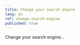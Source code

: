 ```yaml
---
title: Change your search engine
lang: en
ref: change-search-engine
published: true
---
```


Change your search engine...